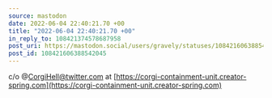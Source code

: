 ```yaml
---
source: mastodon
date: 2022-06-04 22:40:21.70 +00
title: "2022-06-04 22:40:21.70 +00"
in_reply_to: 108421374578687958
post_uri: https://mastodon.social/users/gravely/statuses/108421606388542045
post_id: 108421606388542045
---
```

c/o @CorgiHell@twitter.com at [https://corgi-containment-unit.creator-spring.com](https://corgi-containment-unit.creator-spring.com)


